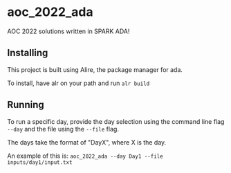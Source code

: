 # aoc_2022_ada
AOC 2022 solutions written in SPARK ADA!

## Installing
This project is built using Alire, the package manager for ada.

To install, have alr on your path and run
`alr build`

## Running
To run a specific day, provide the day selection using the command line flag `--day` and the file using the `--file` flag.

The days take the format of "DayX", where X is the day.

An example of this is:
`aoc_2022_ada --day Day1 --file inputs/day1/input.txt`
